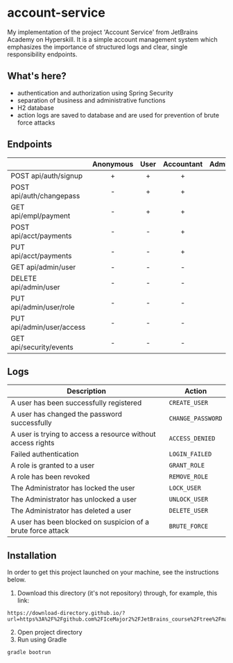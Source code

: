 # account-service

My implementation of the project 'Account Service' from JetBrains Academy on Hyperskill. It is a simple account management system which emphasizes the importance of structured logs and clear, single responsibility endpoints.

## What's here?
- authentication and authorization using Spring Security
- separation of business and administrative functions
- H2 database
- action logs are saved to database and are used for prevention of brute force attacks

## Endpoints
|							| Anonymous	| User | Accountant | Administrator | Auditor |
|---------------------------|:---------:|:----:|:----------:|:-------------:|:-------:|
| POST api/auth/signup		|     +     |   +  |      +     |       +       |    +    |
| POST api/auth/changepass	|     -     |   +  |      +     |       +       |    -    |
| GET api/empl/payment		|     -     |   +  |      +     |       -       |    -    |
| POST api/acct/payments	|     -     |   -  |      +     |       -       |    -    |
| PUT api/acct/payments		|     -     |   -  |      +     |       -       |    -    |
| GET api/admin/user		|     -     |   -  |      -     |       +       |    -    |
| DELETE api/admin/user		|     -     |   -  |      -     |       +       |    -    |
| PUT api/admin/user/role	|     -     |   -  |      -     |       +       |    -    |
| PUT api/admin/user/access	|     -     |   -  |      -     |       +       |    -    |
| GET api/security/events	|     -     |   -  |      -     |       -       |    +    |

## Logs
| Description                                                  | Action				|
|--------------------------------------------------------------|--------------------|
| A user has been successfully registered                      | `CREATE_USER`     	|
| A user has changed the password successfully                 | `CHANGE_PASSWORD` 	|
| A user is trying to access a resource without access rights  | `ACCESS_DENIED`   	|
| Failed authentication                                        | `LOGIN_FAILED`    	|
| A role is granted to a user                                  | `GRANT_ROLE`      	|
| A role has been revoked                                      | `REMOVE_ROLE`     	|
| The Administrator has locked the user                        | `LOCK_USER`       	|
| The Administrator has unlocked a user                        | `UNLOCK_USER`     	|
| The Administrator has deleted a user                         | `DELETE_USER`     	|
| A user has been blocked on suspicion of a brute force attack | `BRUTE_FORCE`     	|

## Installation

In order to get this project launched on your machine, see the instructions below.

1. Download this directory (it's not repository) through, for example, this link:
```shell
https://download-directory.github.io/?url=https%3A%2F%2Fgithub.com%2FIceMajor2%2FJetBrains_course%2Ftree%2Fmain%2FAccountService
```
2. Open project directory
3. Run using Gradle
```shell
gradle bootrun
```
